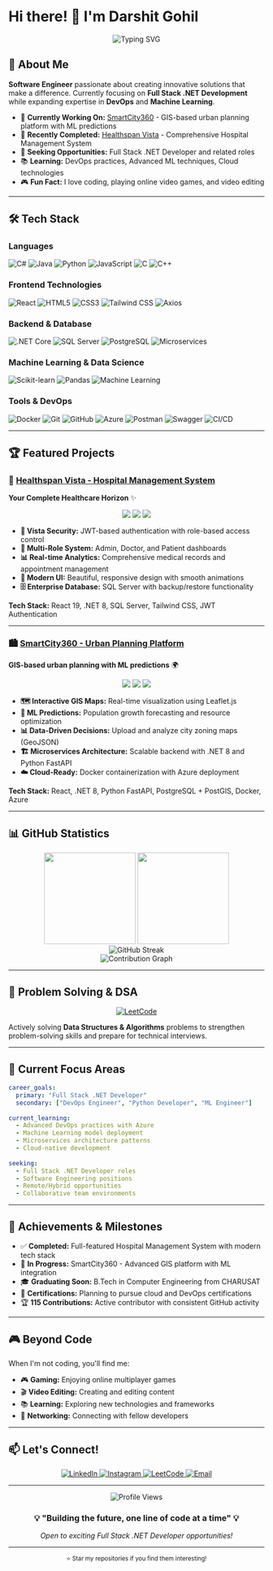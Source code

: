 # Hi there! 👋 I'm Darshit Gohil

<div align="center">
  <img src="https://readme-typing-svg.herokuapp.com?font=Fira+Code&pause=1000&color=2E9EF7&center=true&vCenter=true&width=435&lines=Full+Stack+.NET+Developer;Problem+Solver+%26+Code+Enthusiast;Building+Smart+Solutions;Always+Learning+New+Technologies" alt="Typing SVG" />
</div>

## 🚀 About Me

**Software Engineer** passionate about creating innovative solutions that make a difference. Currently focusing on **Full Stack .NET Development** while expanding expertise in **DevOps** and **Machine Learning**.

- 🔭 **Currently Working On:** [SmartCity360](https://github.com/Darshit456/SmartCity360) - GIS-based urban planning platform with ML predictions
- 🌟 **Recently Completed:** [Healthspan Vista](https://github.com/Darshit456/HMS_Frontend) - Comprehensive Hospital Management System
- 🎯 **Seeking Opportunities:** Full Stack .NET Developer and related roles
- 📚 **Learning:** DevOps practices, Advanced ML techniques, Cloud technologies
- 🎮 **Fun Fact:** I love coding, playing online video games, and video editing

---

## 🛠️ Tech Stack

### **Languages**
<p align="left">
  <img src="https://img.shields.io/badge/C%23-239120?style=for-the-badge&logo=c-sharp&logoColor=white" alt="C#"/>
  <img src="https://img.shields.io/badge/Java-ED8B00?style=for-the-badge&logo=java&logoColor=white" alt="Java"/>
  <img src="https://img.shields.io/badge/Python-3776AB?style=for-the-badge&logo=python&logoColor=white" alt="Python"/>
  <img src="https://img.shields.io/badge/JavaScript-F7DF1E?style=for-the-badge&logo=javascript&logoColor=black" alt="JavaScript"/>
  <img src="https://img.shields.io/badge/C-00599C?style=for-the-badge&logo=c&logoColor=white" alt="C"/>
  <img src="https://img.shields.io/badge/C++-00599C?style=for-the-badge&logo=c%2B%2B&logoColor=white" alt="C++"/>
</p>

### **Frontend Technologies**
<p align="left">
  <img src="https://img.shields.io/badge/React-20232A?style=for-the-badge&logo=react&logoColor=61DAFB" alt="React"/>
  <img src="https://img.shields.io/badge/HTML5-E34F26?style=for-the-badge&logo=html5&logoColor=white" alt="HTML5"/>
  <img src="https://img.shields.io/badge/CSS3-1572B6?style=for-the-badge&logo=css3&logoColor=white" alt="CSS3"/>
  <img src="https://img.shields.io/badge/Tailwind_CSS-38B2AC?style=for-the-badge&logo=tailwind-css&logoColor=white" alt="Tailwind CSS"/>
  <img src="https://img.shields.io/badge/Axios-5A29E4?style=for-the-badge&logo=axios&logoColor=white" alt="Axios"/>
</p>

### **Backend & Database**
<p align="left">
  <img src="https://img.shields.io/badge/.NET_Core-512BD4?style=for-the-badge&logo=dotnet&logoColor=white" alt=".NET Core"/>
  <img src="https://img.shields.io/badge/SQL_Server-CC2927?style=for-the-badge&logo=microsoft-sql-server&logoColor=white" alt="SQL Server"/>
  <img src="https://img.shields.io/badge/PostgreSQL-316192?style=for-the-badge&logo=postgresql&logoColor=white" alt="PostgreSQL"/>
  <img src="https://img.shields.io/badge/Microservices-FF6B35?style=for-the-badge&logo=microgenetics&logoColor=white" alt="Microservices"/>
</p>

### **Machine Learning & Data Science**
<p align="left">
  <img src="https://img.shields.io/badge/scikit--learn-F7931E?style=for-the-badge&logo=scikit-learn&logoColor=white" alt="Scikit-learn"/>
  <img src="https://img.shields.io/badge/Pandas-2C2D72?style=for-the-badge&logo=pandas&logoColor=white" alt="Pandas"/>
  <img src="https://img.shields.io/badge/Machine_Learning-FF6F00?style=for-the-badge&logo=tensorflow&logoColor=white" alt="Machine Learning"/>
</p>

### **Tools & DevOps**
<p align="left">
  <img src="https://img.shields.io/badge/Docker-2496ED?style=for-the-badge&logo=docker&logoColor=white" alt="Docker"/>
  <img src="https://img.shields.io/badge/Git-F05032?style=for-the-badge&logo=git&logoColor=white" alt="Git"/>
  <img src="https://img.shields.io/badge/GitHub-100000?style=for-the-badge&logo=github&logoColor=white" alt="GitHub"/>
  <img src="https://img.shields.io/badge/Azure-0078D4?style=for-the-badge&logo=microsoft-azure&logoColor=white" alt="Azure"/>
  <img src="https://img.shields.io/badge/Postman-FF6C37?style=for-the-badge&logo=postman&logoColor=white" alt="Postman"/>
  <img src="https://img.shields.io/badge/Swagger-85EA2D?style=for-the-badge&logo=swagger&logoColor=black" alt="Swagger"/>
  <img src="https://img.shields.io/badge/CI%2FCD-2088FF?style=for-the-badge&logo=github-actions&logoColor=white" alt="CI/CD"/>
</p>

---

## 🏆 Featured Projects

### 🏥 [Healthspan Vista - Hospital Management System](https://github.com/Darshit456/HMS_Frontend)
**Your Complete Healthcare Horizon** ✨

<p align="center">
  <img src="https://img.shields.io/badge/Status-Completed-success?style=for-the-badge"/>
  <img src="https://img.shields.io/badge/React-19.0.0-61DAFB?style=for-the-badge&logo=react"/>
  <img src="https://img.shields.io/badge/.NET-8.0-512BD4?style=for-the-badge&logo=dotnet"/>
</p>

- **🔐 Vista Security:** JWT-based authentication with role-based access control
- **👥 Multi-Role System:** Admin, Doctor, and Patient dashboards
- **📊 Real-time Analytics:** Comprehensive medical records and appointment management
- **🎨 Modern UI:** Beautiful, responsive design with smooth animations
- **🗄️ Enterprise Database:** SQL Server with backup/restore functionality

**Tech Stack:** React 19, .NET 8, SQL Server, Tailwind CSS, JWT Authentication

---

### 🏙️ [SmartCity360 - Urban Planning Platform](https://github.com/Darshit456/SmartCity360)
**GIS-based urban planning with ML predictions** 🌍

<p align="center">
  <img src="https://img.shields.io/badge/Status-In_Development-yellow?style=for-the-badge"/>
  <img src="https://img.shields.io/badge/Microservices-Architecture-orange?style=for-the-badge"/>
  <img src="https://img.shields.io/badge/ML_Powered-blue?style=for-the-badge"/>
</p>

- **🗺️ Interactive GIS Maps:** Real-time visualization using Leaflet.js
- **🤖 ML Predictions:** Population growth forecasting and resource optimization
- **📊 Data-Driven Decisions:** Upload and analyze city zoning maps (GeoJSON)
- **🏗️ Microservices Architecture:** Scalable backend with .NET 8 and Python FastAPI
- **☁️ Cloud-Ready:** Docker containerization with Azure deployment

**Tech Stack:** React, .NET 8, Python FastAPI, PostgreSQL + PostGIS, Docker, Azure

---

## 📊 GitHub Statistics

<div align="center">
  <img height="180em" src="https://github-readme-stats.vercel.app/api?username=Darshit456&show_icons=true&theme=tokyonight&include_all_commits=true&count_private=true"/>
  <img height="180em" src="https://github-readme-stats.vercel.app/api/top-langs/?username=Darshit456&layout=compact&langs_count=7&theme=tokyonight"/>
</div>

<div align="center">
  <img src="https://github-readme-streak-stats.herokuapp.com/?user=Darshit456&theme=tokyonight" alt="GitHub Streak"/>
</div>

<div align="center">
  <img src="https://github-readme-activity-graph.vercel.app/graph?username=Darshit456&theme=tokyo-night&bg_color=1a1b27&color=70a5fd&line=bf91f3&point=38bdae&area=true&hide_border=true" alt="Contribution Graph"/>
</div>

---

## 🏅 Problem Solving & DSA

<div align="center">
  <a href="https://leetcode.com/u/Darshit345/">
    <img src="https://img.shields.io/badge/LeetCode-FFA116?style=for-the-badge&logo=leetcode&logoColor=black" alt="LeetCode"/>
  </a>
</div>

Actively solving **Data Structures & Algorithms** problems to strengthen problem-solving skills and prepare for technical interviews.

---

## 🌟 Current Focus Areas

```yaml
career_goals:
  primary: "Full Stack .NET Developer"
  secondary: ["DevOps Engineer", "Python Developer", "ML Engineer"]
  
current_learning:
  - Advanced DevOps practices with Azure
  - Machine Learning model deployment
  - Microservices architecture patterns
  - Cloud-native development
  
seeking:
  - Full Stack .NET Developer roles
  - Software Engineering positions
  - Remote/Hybrid opportunities
  - Collaborative team environments
```

---

## 🎯 Achievements & Milestones

- ✅ **Completed:** Full-featured Hospital Management System with modern tech stack
- 🚧 **In Progress:** SmartCity360 - Advanced GIS platform with ML integration
- 🎓 **Graduating Soon:** B.Tech in Computer Engineering from CHARUSAT
- 📜 **Certifications:** Planning to pursue cloud and DevOps certifications
- 🏆 **115 Contributions:** Active contributor with consistent GitHub activity

---

## 🎮 Beyond Code

When I'm not coding, you'll find me:
- 🎮 **Gaming:** Enjoying online multiplayer games
- 🎬 **Video Editing:** Creating and editing content
- 📚 **Learning:** Exploring new technologies and frameworks
- 🤝 **Networking:** Connecting with fellow developers

---

## 📫 Let's Connect!

<div align="center">
  <a href="https://in.linkedin.com/in/darshit-gohil-04a878241">
    <img src="https://img.shields.io/badge/LinkedIn-0077B5?style=for-the-badge&logo=linkedin&logoColor=white" alt="LinkedIn"/>
  </a>
  <a href="https://www.instagram.com/darshit5597?igsh=MXA3eHprY2hscWRyOA==">
    <img src="https://img.shields.io/badge/Instagram-E4405F?style=for-the-badge&logo=instagram&logoColor=white" alt="Instagram"/>
  </a>
  <a href="https://leetcode.com/u/Darshit345/">
    <img src="https://img.shields.io/badge/LeetCode-FFA116?style=for-the-badge&logo=leetcode&logoColor=black" alt="LeetCode"/>
  </a>
  <a href="mailto:darshitgohil456@gmail.com">
    <img src="https://img.shields.io/badge/Email-D14836?style=for-the-badge&logo=gmail&logoColor=white" alt="Email"/>
  </a>
</div>

---

<div align="center">
  <img src="https://komarev.com/ghpvc/?username=Darshit456&color=blue&style=for-the-badge" alt="Profile Views"/>
</div>

<div align="center">
  <h3>💡 "Building the future, one line of code at a time" 💡</h3>
  <p><em>Open to exciting Full Stack .NET Developer opportunities!</em></p>
</div>

---

<div align="center">
  <sub>⭐ Star my repositories if you find them interesting!</sub>
</div>
